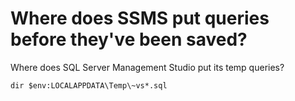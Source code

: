# Where does SSMS put queries before they've been saved?

Where does SQL Server Management Studio put its temp queries?

	dir $env:LOCALAPPDATA\Temp\~vs*.sql
